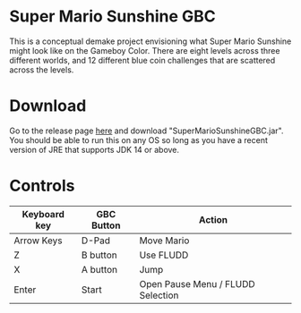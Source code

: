 # Super Mario Sunshine GBC

This is a conceptual demake project envisioning what Super Mario Sunshine might look like on the Gameboy Color. There are eight levels across three different worlds, and 12 different blue coin challenges that are scattered across the levels.

# Download

Go to the release page [here](https://github.com/jtint24/SuperMarioSunshineGBC/releases/tag/v1.0.0) and download "SuperMarioSunshineGBC.jar". You should be able to run this on any OS so long as you have a recent version of JRE that supports JDK 14 or above. 

# Controls

| Keyboard key | GBC Button | Action |
| ------------|-------------|------- |
| Arrow Keys | D-Pad | Move Mario |
| Z | B button | Use FLUDD |
| X | A button | Jump |
| Enter | Start | Open Pause Menu / FLUDD Selection |

